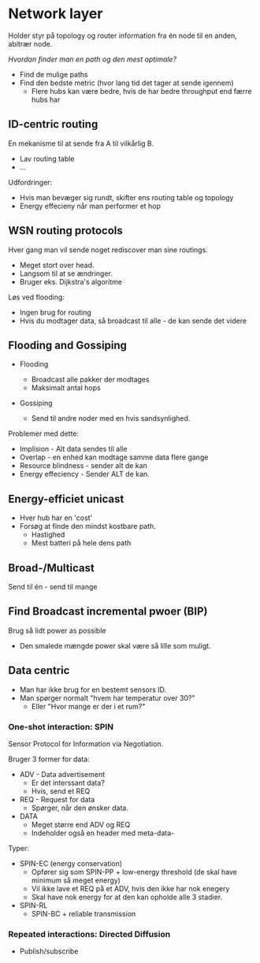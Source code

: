 # Network layer
Holder styr på topology og router information fra én node til en anden, abitrær node.

*Hvordan finder man en path og den mest optimale?*

* Find de mulige paths
* Find den bedste metric (hvor lang tid det tager at sende igennem)
	* Flere hubs kan være bedre, hvis de har bedre throughput end færre hubs har

## ID-centric routing

En mekanisme til at sende fra A til vilkårlig B.

* Lav routing table
* ...

Udfordringer:

* Hvis man bevæger sig rundt, skifter ens routing table og topology
* Energy effecieny når man performer et hop

## WSN routing protocols

Hver gang man vil sende noget rediscover man sine routings.

* Meget stort over head.
* Langsom til at se ændringer.
* Bruger eks. Dijkstra's algoritme

Løs ved flooding:
* Ingen brug for routing
* Hvis du modtager data, så broadcast til alle - de kan sende det videre

## Flooding and Gossiping
* Flooding
	* Broadcast alle pakker der modtages
	* Maksimalt antal hops

* Gossiping
	* Send til andre noder med en hvis sandsynlighed.

Problemer med dette:
* Implision - Alt data sendes til alle
* Overlap - en enhed kan modtage samme data flere gange
* Resource blindness - sender alt de kan
* Energy effeciency - Sender ALT de kan.

## Energy-efficiet unicast
* Hver hub har en 'cost' 
* Forsøg at finde den mindst kostbare path.
	* Hastighed
	* Mest batteri på hele dens path

## Broad-/Multicast

Send til én - send til mange

## Find Broadcast incremental pwoer (BIP)
Brug så lidt power as possible

* Den smalede mængde power skal være så lille som muligt.

## Data centric

* Man har ikke brug for en bestemt sensors ID.
* Man spørger normalt "hvem har temperatur over 30?"
	* Eller "Hvor mange er der i et rum?"

### One-shot interaction: SPIN
Sensor Protocol for Information via Negotiation.

Bruger 3 former for data:
* ADV - Data advertisement
	* Er det interssant data?
	* Hvis, send et REQ
* REQ - Request for data
	* Spørger, når den ønsker data.
* DATA
	* Meget større end ADV og REQ
	* Indeholder også en header med meta-data-

Typer:
* SPIN-EC (energy conservation)
	* Opfører sig som SPIN-PP + low-energy threshold (de skal have minimum så meget energy)
	* Vil ikke lave et REQ på et ADV, hvis den ikke har nok enegery
	* Skal have nok energy for at den kan opholde alle 3 stadier.
* SPIN-RL
	* SPIN-BC + reliable transmission


### Repeated interactions: Directed Diffusion
* Publish/subscribe